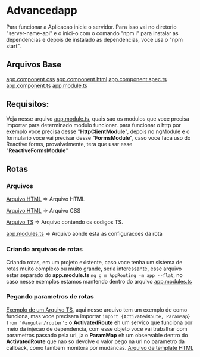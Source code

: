 # Advancedapp

Para funcionar a Aplicacao inicie o servidor. Para isso vai no diretorio "server-name-api" e o inici-o com o comando "npm i" para instalar as dependencias e depois de instalado as dependencias, voce usa o "npm start".

## Arquivos Base
[app.component.css](./src/app/app.component.css)
[app.component.html](./src/app/app.component.html)
[app.component.spec.ts](./src/app/app.component.spec.ts)
[app.component.ts](./src/app/app.component.ts)
[app.module.ts](./src/app/app.module.ts)

## Requisitos: 
Veja nesse arquivo [app.module.ts](./src/app/app.module.ts), quais sao os modulos que voce precisa importar para determinado modulo funcionar.
para funcionar o http por exemplo voce precisa desse "**HttpClientModule**", depois no ngModule e o formulario voce vai precisar desse "**FormsModule**",
caso voce faca uso do Reactive forms, provalvelmente, tera que usar esse "**ReactiveFormsModule**"

## Rotas
### Arquivos
[Arquivo HTML](src/app/rotas/rotas.component.html) => Arquivo HTML

[Arquivo HTML](src/app/rotas/rotas.component.css) => Arquivo CSS

[Arquivo TS](src/app/rotas/rotas.component.ts) => Arquivo contendo os codigos TS.

[app.modules.ts](src/app/app.module.ts) => Arquivo aonde esta as configuracoes da rota

### Criando arquivos de rotas
Criando rotas, em um projeto existente, caso voce tenha um sistema de rotas muito complexo ou muito grande, seria interessante, esse arquivo estar separado do **app.module.ts**
`ng g m AppRouting -m app --flat`, no caso nesse exemplos estamos mantendo dentro do arquivo [app.modules.ts](src/app/app.module.ts)

### Pegando parametros de rotas
[Exemplo de um Arquivo TS](src/app/rotas/parametros/parametros.component.ts), aqui nesse arquivo tem um exemplo de como funciona, mas voce precisara importar `import {ActivatedRoute, ParamMap} from '@angular/router';` o **ActivatedRoute** eh um servico que funciona por meio da injecao de dependencia, com esse objeto voce vai trabalhar com parametros passado pela url, ja o **ParamMap** eh um observable dentro do **ActivatedRoute** que nao so devolve o valor pego na url no parametro da callback, como tambem monitora por mudancas. [Arquivo de template HTML](src/app/rotas/parametros/parametros.component.html)